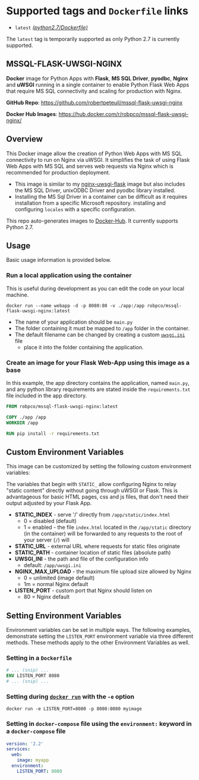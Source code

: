# Supported tags and `Dockerfile` links

- `latest` [_(python2.7/Dockerfile)_](https://github.com/robertpeteuil/mssql-flask-uwsgi-nginx/blob/master/python2.7/Dockerfile)

The `latest` tag is temporarily supported as only Python 2.7 is currently supported.

## MSSQL-FLASK-UWSGI-NGINX

**Docker** image for Python Apps with **Flask**, **MS SQL Driver**, **pyodbc**, **Nginx** and **uWSGI** running in a single container to enable Python Flask Web Apps that require MS SQL connectivity and scaling for production with Nginx.

**GitHub Repo**: <https://github.com/robertpeteuil/mssql-flask-uwsgi-nginx>

**Docker Hub Images**: <https://hub.docker.com/r/robpco/mssql-flask-uwsgi-nginx/>

## Overview

This Docker image allow the creation of Python Web Apps with MS SQL connectivity to run on Nginx via uWSGI. It simplifies the task of using Flask Web Apps with MS SQL and serves web requests via Nginx which is recommended for production deployment.

- This image is similar to my [nginx-uwsgi-flask](https://github.com/robertpeteuil/docker-nginx-uwsgi-flask) image but also includes the MS SQL Driver, unixODBC Driver and pyodbc library installed.
- Installing the MS Sql Driver in a container can be difficult as it requires installation from a specific Microsoft repository. installing and configuring `locales` with a specific configuration.

This repo auto-generates images to [Docker-Hub](https://hub.docker.com/r/robpco/mssql-flask-uwsgi-nginx/).  It currently supports Python 2.7.

## Usage

Basic usage information is provided below.

### Run a local application using the container

This is useful during development as you can edit the code on your local machine.

``` shell
docker run --name webapp -d -p 8080:80 -v ./app:/app robpco/mssql-flask-uwsgi-nginx:latest
```

- The name of your application should be `main.py`
- The folder containing it must be mapped to `/app` folder in the container.
- The default filename can be changed by creating a custom [`uwsgi.ini`](https://github.com/robertpeteuil/mssql-flask-uwsgi-nginx/blob/master/python2.7/app/uwsgi.ini) file
  - place it into the folder containing the application.

### Create an image for your **Flask Web-App** using this image as a base

In this example, the app directory contains the application, named `main.py`, and any python library requirements are stated inside the `requirements.txt` file included in the app directory.

``` Dockerfile
FROM robpco/mssql-flask-uwsgi-nginx:latest

COPY ./app /app
WORKDIR /app

RUN pip install -r requirements.txt
```

## Custom Environment Variables

This image can be customized by setting the following custom environment variables:

The variables that begin with `STATIC_` allow configuring Nginx to relay "static content" directly without going through uWSGI or Flask.  This is advantageous for basic HTML pages, css and js files, that don't need their output adjusted by your Flask App.

- **STATIC_INDEX** - serve '/' directly from `/app/static/index.html`
  - 0 = disabled (default)
  - 1 = enabled - the file `index.html` located in the `/app/static` directory (in the container) will be forwarded to any requests to the root of your server (`/`) will
- **STATIC_URL** - external URL where requests for static files originate
- **STATIC_PATH** - container location of static files (absolute path)
- **UWSGI_INI** - the path and file of the configuration info
  - default: `/app/uwsgi.ini`
- **NGINX_MAX_UPLOAD** - the maximum file upload size allowed by Nginx
  - 0 = unlimited (image default)
  - 1m = normal Nginx default
- **LISTEN_PORT** - custom port that Nginx should listen on
  - 80 = Nginx default

## Setting Environment Variables

Environment variables can be set in multiple ways.  The following examples, demonstrate setting the `LISTEN_PORT` environment variable via three different methods.  These methods apply to the other Environment Variables as well.

### Setting in a `Dockerfile`

```dockerfile
# ... (snip) ...
ENV LISTEN_PORT 8080
# ... (snip) ...
```

### Setting during [`docker run`](https://docs.docker.com/engine/reference/commandline/run/#options) with the `-e` option

```shell
docker run -e LISTEN_PORT=8080 -p 8080:8080 myimage
```

### Setting in `docker-compose` file using the `environment:` keyword in a `docker-compose` file

```yml
version: '2.2'
services:
  web:
    image: myapp
  environment:
    LISTEN_PORT: 8080
```
